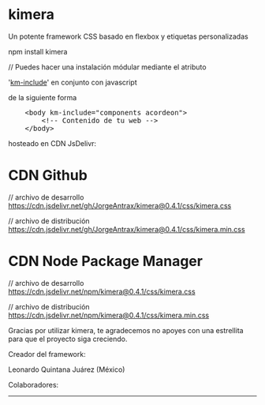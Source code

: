 # kimera
Un potente framework CSS basado en flexbox y etiquetas personalizadas

npm install kimera

// Puedes hacer una instalación módular mediante el atributo

'<a href="http://kimera.comli.com">km-include</a>' en conjunto con javascript

de la siguiente forma
<pre>
	&ltbody km-include="components acordeon"&gt
		&lt!-- Contenido de tu web --&gt
	&lt/body&gt
</pre>


hosteado en CDN JsDelivr:

# CDN Github

// archivo de desarrollo
https://cdn.jsdelivr.net/gh/JorgeAntrax/kimera@0.4.1/css/kimera.css

// archivo de distribución
https://cdn.jsdelivr.net/gh/JorgeAntrax/kimera@0.4.1/css/kimera.min.css

# CDN Node Package Manager

// archivo de desarrollo
https://cdn.jsdelivr.net/npm/kimera@0.4.1/css/kimera.css

// archivo de distribución
https://cdn.jsdelivr.net/npm/kimera@0.4.1/css/kimera.min.css

Gracias por utilizar kimera, te agradecemos no apoyes con una estrellita
para que el proyecto siga creciendo.

Creador del framework:

Leonardo Quintana Juárez  (México)

Colaboradores:

---